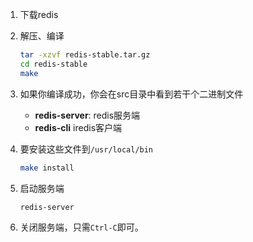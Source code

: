 1. 下载redis

2. 解压、编译

   ```bash
   tar -xzvf redis-stable.tar.gz
   cd redis-stable
   make
   ```

3. 如果你编译成功，你会在src目录中看到若干个二进制文件

   - **redis-server**: redis服务端
   - **redis-cli** iredis客户端

4. 要安装这些文件到`/usr/local/bin`

   ```bash
   make install
   ```

5. 启动服务端

   ```bash
   redis-server
   ```

6. 关闭服务端，只需`Ctrl-C`即可。